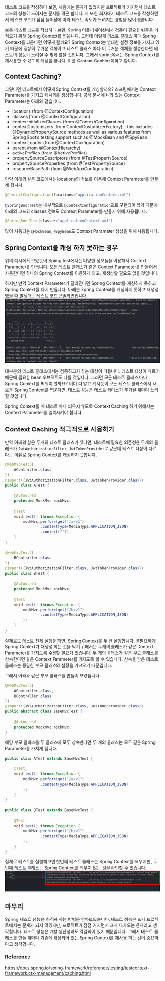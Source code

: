 테스트 코드를 작성하다 보면, 처음에는 문제가 없었지만 프로젝트가 커지면서 테스트 코드의 성능이 느려지는 문제를 겪곤 합니다.  저 또한 회사에서 테스트 코드를 작성하면서 테스크 코드가 점점 늘어남에 따라 테스트 속도가 느려지는 경험을 많이 했습니다. 

보통 테스트 코드를 작성하다 보면, Spring 어플리케이션에서 검증이 필요한 빈들을 가져오기 위해 Spring Context를 띄웁니다. 그런데 이렇게 테스트 클래스 마다 Spring Context를 띄운다면 어떻게 될까요? Spring Context는 방대한 설정 정보를 가지고 있기 때문에 굉장히 무거운 객체이고 테스트 클래스 마다 이 무거운 객체를 생성한다면 테스트의 성능이 느려질 수 밖에 없을 것입니다. 
그래서 spring에서는 Spring Context를 재사용할 수 있도록 캐싱을 합니다. 이를 Context Caching이라고 합니다. 

## **Context Caching?**
그렇다면 테스트에서 어떻게 Spring Context를 캐싱할까요? 스프링에서는 Context Parameter를 가지고 캐시키를 생성합니다. 
공식 문서에 나와 있는 Context Parameter는 아래와 같습니다. 
- locations (from @ContextConfiguration)
- classes (from @ContextConfiguration)
- contextInitializerClasses (from @ContextConfiguration)
- contextCustomizers (from ContextCustomizerFactory) – this includes @DynamicPropertySource methods as well as various features from Spring Boot’s testing support such as @MockBean and @SpyBean.
- contextLoader (from @ContextConfiguration)
- parent (from @ContextHierarchy)
- activeProfiles (from @ActiveProfiles)
- propertySourceDescriptors (from @TestPropertySource)
- propertySourceProperties (from @TestPropertySource)
- resourceBasePath (from @WebAppConfiguration)

만약 아래와 같은 코드에서는 locations의 정보를 이용해 Context Parameter를 만들게 됩니다. 
```java
@ContextConfiguration(locations="applicationContext.xml")
```
```@SpringBootTest```는 내부적으로 ```@ContextConfiguration```으로 구현되어 있기 때문에 아래의 코드의 classes 정보도 Context Parameter를 만들기 위해 사용됩니다. 
```java
@SpringBootTest(classes="applicationContext.xml")
```
많이 사용되는 ```@MockBean```, ```@SpyBean```도 Context Parameter 생성을 위해 사용됩니다. 


## **Spring Context를 캐싱 하지 못하는 경우**
위의 예시에서 보았듯이 Spring test에서는 다양한 정보들을 이용해서 Context Parameter를 만듭니다. 모든 테스트 클래스가 같은 Context Parameter를 만들어서 사용한다면 하나의 Spring Context를 이용하게 되고, 재생성할 필요도 없을 것입니다. 

하지만 만약 Context Parameter가 달라진다면 Spring Context를 캐싱하지 못하고 Spring Context를 다시 만듭니다. 아래는 Spring Context를 캐싱하지 못하고 재생성 했을 때 발생하는 테스트 코드 콘솔화면입니다. 
![Alt text](images/image.png)

대부분의 테스트 클래스에서는 검증하고자 하는 대상이 다릅니다. 테스트 대상이 다르기 때문에 필요한 bean 오브젝트도 다를 것입니다. 그러면 모든 테스트 클래스 마다 Spring Context를 띄워야 할까요? 이미 다 알고 계시듯이 모든 테스트 클래스에서 새로운 Spring Context를 띄운다면, 테스트 성능은 테스트 케이스가 추가될 때마다 느려질 것입니다. 

Spring Context를 매 테스트 마다 띄우지 않도록 Context Caching 하기 위해서는 Context Parameter를 일치시켜야 합니다. 

## **Context Caching 적극적으로 사용하기**
만약 아래와 같은 두개의 테스트 클래스가 있다면, 테스트에 필요한 의존성은 두개의 클래스가 ```JwtAuthorizationFilter```, ```JwtTokenProvider```로 같은데 테스트 대상이 다르다는 이유로 Spring Context를 캐싱하지 못합니다. 
```java
@WebMvcTest({
    AController.class
})
@Import({JwtAuthorizationFilter.class, JwtTokenProvider.class})
public class ATest {

	@Autowired
	protected MockMvc mockMvc;

	@Test
	void test() throws Exception {
		mockMvc.perform(get("/a/v1")
				.contentType(MediaType.APPLICATION_JSON)
				.content(""));
	}
}

@WebMvcTest({
    BController.class
})
@Import({JwtAuthorizationFilter.class, JwtTokenProvider.class})
public class BTest {

	@Autowired
	protected MockMvc mockMvc;

	@Test
	void test() throws Exception {
		mockMvc.perform(get("/b/v1")
				.contentType(MediaType.APPLICATION_JSON)
		);
	}
}
```
실제로도 테스트 전체 실행을 하면, Spring Context를 두 번 실행합니다. 불필요하게 Spring Context가 재생성 되는 것을 막기 위해서는 두개의 클래스가 같은 Context Parameter를 가지도록 수정할 필요가 있습니다. 두 개의 클래스가 같은 부모 클래스를 상속한다면 같은 Context Parameter를 가지도록 할 수 있습니다. 상속을 받은 테스트 클래스는 동일한 부모 클래스의 설정을 가져오기 때문입니다. 

그래서 아래와 같은 부모 클래스를 만들어 보았습니다. 
```java
@WebMvcTest({
	AController.class,
	BController.class
})
@Import({JwtAuthorizationFilter.class, JwtTokenProvider.class})
public abstract class BaseMvcTest {

    @Autowired
	protected MockMvc mockMvc;
}
```
해당 부모 클래스를 두 클래스에 모두 상속한다면 두 개의 클래스는 모두 같은 Spring Parameter를 가지게 됩니다. 
```java
public class ATest extends BaseMvcTest {

	@Test
	void test() throws Exception {
		mockMvc.perform(get("/a/v1")
				.contentType(MediaType.APPLICATION_JSON)
		);
	}
}

public class BTest extends BaseMvcTest {

	@Test
	void test() throws Exception {
		mockMvc.perform(get("/b/v1")
				.contentType(MediaType.APPLICATION_JSON)
		);
	}
}
```
실제로 테스트를 실행해보면 첫번째 테스트 클래스는 Spring Context를 띄우지만, 두번째 테스트 클래스는 Spring Context를 띄우지 않는 것을 확인할 수 있습니다. 
![Alt text](images/image2.png)

## **마무리**
Spring 테스트 성능을 최적화 하는 방법을 알아보았습니다. 테스트 성능은 초기 프로젝트에서는 문제가 되지 않겠지만, 프로젝트가 점점 커지면서 크게 다가오는 문제라고 생각합니다. 테스트 성능은 개발 생산성과도 직결되어 있기 때문입니다. 그래서 테스트 클래스를 만들 때마다 기존에 캐싱되어 있는 Spring Context를 재사용 하는 것이 중요하다고 생각합니다. 

### Reference
https://docs.spring.io/spring-framework/reference/testing/testcontext-framework/ctx-management/caching.html